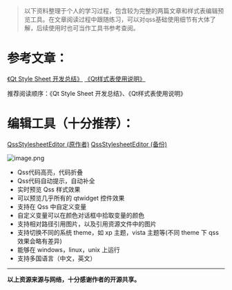 > 以下资料整理于个人的学习过程，包含较为完整的两篇文章和样式表编辑预览工具。在文章阅读过程中跟随练习，可以对qss基础使用细节有大体了解，后续使用时也可当作工具书参考查阅。

# 参考文章：

[《Qt Style Sheet 开发总结》](https://github.com/cocowts/Qt_qss)
[《Qt样式表使用说明》](https://github.com/cocowts/Qt_qss)

推荐阅读顺序：《Qt Style Sheet 开发总结》、《Qt样式表使用说明》

# 编辑工具（十分推荐）：
[QssStylesheetEditor (原作者)](https://github.com/hustlei/QssStylesheetEditor)
[QssStylesheetEditor (备份)](https://github.com/cocowts/Qt_qss)

![image.png](/img/bVbKbZS)

* Qss代码高亮，代码折叠
* Qss代码自动提示，自动补全
* 实时预览 Qss 样式效果
* 可以预览几乎所有的 qtwidget 控件效果
* 支持在 Qss 中自定义变量
* 自定义变量可以在颜色对话框中拾取变量的颜色
* 支持相对路径引用图片，以及引用资源文件中的图片
* 支持切换不同的系统 theme，如 xp 主题，vista 主题等(不同 theme 下 qss 效果会略有差异)
* 能够在 windows，linux，unix 上运行
* 支持多国语言（中文，英文）
----
**以上资源来源与网络，十分感谢作者的开源共享。**
